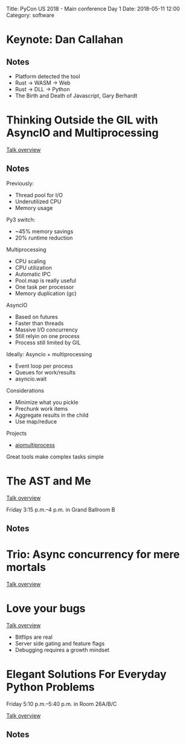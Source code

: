 Title: PyCon US 2018 - Main conference Day 1
Date: 2018-05-11 12:00
Category: software

# Keynote: Dan Callahan

## Notes

- Platform detected the tool
- Rust -> WASM -> Web
- Rust -> DLL -> Python
- The Birth and Death of Javascript, Gary Berhardt


# Thinking Outside the GIL with AsyncIO and Multiprocessing

[Talk overview](https://us.pycon.org/2018/schedule/presentation/103/)


## Notes

Previously:

- Thread pool for I/O
- Underutilized CPU
- Memory usage

Py3 switch:

- ~45% memory savings
- 20% runtime reduction

Multiprocessing

- CPU scaling
- CPU utilization
- Automatic IPC
- Pool.map is really useful
- One task per processor
- Memory duplication (gc)

AsyncIO

- Based on futures
- Faster than threads
- Massive I/O concurrency
- Still relyin on one process
- Process still limited by GIL

Ideally: Asyncio + multiprocessing

- Event loop per process
- Queues for work/results
- asyncio.wait

Considerations

- Minimize what you pickle
- Prechunk work items
- Aggregate results in the child
- Use map/reduce

Projects

- [aiomultiprocess](https://github.com/jreese/aiomultiprocess)

Great tools make complex tasks simple




# The AST and Me

[Talk overview](https://us.pycon.org/2018/schedule/presentation/107/)

Friday 3:15 p.m.–4 p.m. in Grand Ballroom B

## Notes


# Trio: Async concurrency for mere mortals

[Talk overview](https://us.pycon.org/2018/schedule/presentation/163/)

# Love your bugs

[Talk overview](https://us.pycon.org/2018/schedule/presentation/156/)

- Bitflips are real
- Server side gating and feature flags
- Debugging requires a growth mindset


# Elegant Solutions For Everyday Python Problems

Friday 5:10 p.m.–5:40 p.m. in Room 26A/B/C

[Talk overview](https://us.pycon.org/2018/schedule/presentation/164/)

## Notes



